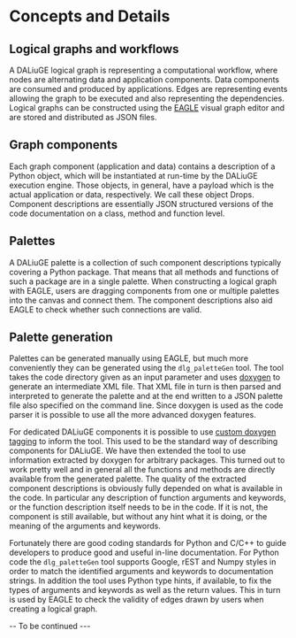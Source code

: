 # Concepts and Details

## Logical graphs and workflows
A DALiuGE logical graph is representing a computational workflow, where nodes are alternating data and application components. Data components are consumed and produced by applications. Edges are representing  events allowing the graph to be executed and also representing the dependencies. Logical graphs can be constructed using the [EAGLE](https://eagle-dlg.readthedocs.io) visual graph editor and are stored and distributed as JSON files.

## Graph components
Each graph component (application and data) contains a description of a Python object, which will be instantiated at run-time by the DALiuGE execution engine. Those objects, in general, have a payload which is the actual application or data, respectively. We call these object Drops. Component descriptions are essentially JSON structured versions of the code documentation on a class, method and function level.

## Palettes
A DALiuGE palette is a collection of such component descriptions typically covering a Python package. That means that all methods and functions of such a package are in a single palette. When constructing a logical graph with EAGLE, users are dragging components from one or multiple palettes into the canvas and connect them. The component descriptions also aid EAGLE to check whether such connections are valid.

## Palette generation
Palettes can be generated manually using EAGLE, but much more conveniently they can be generated using the `dlg_paletteGen` tool. The tool takes the code directory given as an input parameter and uses [doxygen](https://doxygen.nl) to generate an intermediate XML file. That XML file in turn is then parsed and interpreted to generate the palette and at the end written to a JSON palette file also specified on the command line. Since doxygen is used as the code parser it is possible to use all the more advanced doxygen features. 

For dedicated DALiuGE components it is possible to use [custom doxygen tagging](https://daliuge.readthedocs.io/en/latest/development/app_development/eagle_app_integration.html#component-doxygen-markup-guide) to inform the tool. This used to be the standard way of describing components for DALiuGE. We have then extended the tool to use information extracted by doxygen for arbitrary packages. This turned out to work pretty well and in general all the functions and methods are directly available from the generated palette. The quality of the extracted component descriptions is obviously fully depended on what is available in the code. In particular any description of function arguments and keywords, or the function description itself needs to be in the code. If it is not, the component is still available, but without any hint what it is doing, or the meaning of the arguments and keywords.

Fortunately there are good coding standards for Python and C/C++ to guide developers to produce good and useful in-line documentation. For Python code the `dlg_paletteGen` tool supports Google, rEST and Numpy styles in order to match the identified arguments and keywords to documentation strings. In addition the tool uses Python type hints, if available, to fix the types of arguments and keywords as well as the return values. This in turn is used by EAGLE to check the validity of edges drawn by users when creating a logical graph. 

-- To be continued ---
